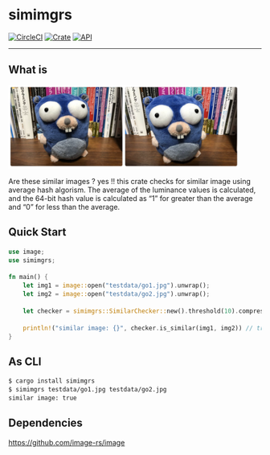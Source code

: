 # simimgrs

[![CircleCI](https://circleci.com/gh/po3rin/simimgrs.svg?style=shield)](https://circleci.com/gh/po3rin/simimgrs) [![Crate](https://img.shields.io/crates/v/simimgrs.svg)](https://crates.io/crates/simimgrs) [![API](https://docs.rs/simimgrs/badge.svg)](https://docs.rs/simimgrs)

-----

## What is

<img src="./testdata/similar.png" width="460px">

Are these similar images ? yes !!
this crate checks for similar image using average hash algorism. The average of the luminance values ​​is calculated, and the 64-bit hash value is calculated as “1” for greater than the average and “0” for less than the average.

## Quick Start

```rust
use image;
use simimgrs;

fn main() {
    let img1 = image::open("testdata/go1.jpg").unwrap();
    let img2 = image::open("testdata/go2.jpg").unwrap();

    let checker = simimgrs::SimilarChecker::new().threshold(10).compression_size(8, 8);

    println!("similar image: {}", checker.is_similar(img1, img2)) // true !
}
```

## As CLI

```bash
$ cargo install simimgrs
$ simimgrs testdata/go1.jpg testdata/go2.jpg
similar image: true
```

## Dependencies

https://github.com/image-rs/image
